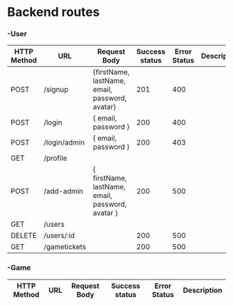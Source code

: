 # Backend routes 

### -User
| HTTP Method | URL | Request Body | Success status | Error Status | Description |
|-------------|-----|--------------|----------------|--------------|-------------|
| POST | /signup | {firstName, lastName, email, password, avatar} | 201 | 400 |  |
| POST | /login | { email, password } | 200 | 400 | |
| POST | /login/admin | { email, password } | 200 | 403 | |
| GET | /profile | | | | |
| POST | /add-admin | { firstName, lastName, email, password, avatar } | 200 | 500 | |
| GET | /users |  | | | |
| DELETE | /users/:id | | 200 | 500 | |
| GET | /gametickets | | 200 | 500 | |


### -Game
| HTTP Method | URL | Request Body | Success status | Error Status | Description |
|-------------|-----|--------------|----------------|--------------|-------------|
